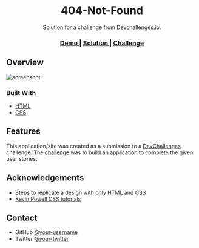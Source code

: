 <h1 align="center">404-Not-Found</h1>

<div align="center">
   Solution for a challenge from  <a href="http://devchallenges.io" target="_blank">Devchallenges.io</a>.
</div>

<div align="center">
  <h3>
    <a href="https://condescending-lumiere-ea7f95.netlify.app/404notfound">
      Demo
    </a>
    <span> | </span>
    <a href="https://github.com/LeilyD/404-Not-Found-">
      Solution
    </a>
    <span> | </span>
    <a href="https://devchallenges.io/challenges/wBunSb7FPrIepJZAg0sY">
      Challenge
    </a>
  </h3>
</div>


<!-- OVERVIEW -->

## Overview

![screenshot]()

### Built With

<!-- This section should list any major frameworks that you built your project using. Here are a few examples.-->

- [HTML](https://developer.mozilla.org/en-US/docs/Web/HTML)
- [CSS](https://developer.mozilla.org/en-US/docs/Web/CSS)


## Features

<!-- List the features of your application or follow the template. Don't share the figma file here :) -->

This application/site was created as a submission to a [DevChallenges](https://devchallenges.io/challenges) challenge. The [challenge](https://devchallenges.io/challenges/wBunSb7FPrIepJZAg0sY) was to build an application to complete the given user stories.


## Acknowledgements

<!-- This section should list any articles or add-ons/plugins that helps you to complete the project. This is optional but it will help you in the future. For example -->

- [Steps to replicate a design with only HTML and CSS](https://devchallenges-blogs.web.app/how-to-replicate-design/)
- [Kevin Powell CSS tutorials](https://www.bing.com/videos/search?q=kevin+powell+css+21+day+challenge&&view=detail&mid=721555B982BE537CB946721555B982BE537CB946&&FORM=VRDGAR&ru=%2Fvideos%2Fsearch%3Fq%3Dkevin%2Bpowell%2Bcss%2B21%2Bday%2Bchallenge%26FORM%3DHDRSC3)


## Contact

- GitHub [@your-username](https://github.com/LeilyD)
- Twitter [@your-twitter](https://twitter.com/day_mrz)